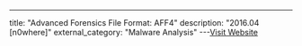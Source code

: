 ---
title: "Advanced Forensics File Format: AFF4"
description: "2016.04 [n0where]"
external_category: "Malware Analysis"
---[Visit Website](https://n0where.net/advanced-forensics-file-format-aff4)

